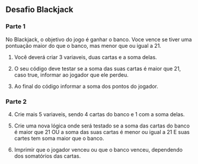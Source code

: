 ## Desafio Blackjack

### Parte 1

No Blackjack, o objetivo do jogo é ganhar o banco. Voce vence se tiver uma pontuação maior do que o banco, mas menor que ou igual a 21.

1. Você deverá criar 3 variaveis, duas cartas e a soma delas.

2. O seu código deve testar se a soma das suas cartas é maior que 21, caso true, informar ao jogador que ele perdeu.

3. Ao final do código informar a soma dos pontos do jogador.

### Parte 2

4. Crie mais 5 variaveis, sendo 4 cartas do banco e 1 com a soma delas.

5. Crie uma nova lógica onde será testado se a soma das cartas do banco é maior que 21 OU a soma das suas cartas é menor ou igual a 21 E suas cartes tem soma maior que o banco.

6. Imprimir que o jogador venceu ou que o banco venceu, dependendo dos somatórios das cartas.


